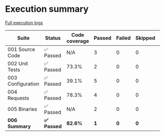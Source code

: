 # Execution summary

[Full execution logs](https://madworx.github.io/caddy-put-upload/results/8007738238/log.html)

| Suite | Status | Code coverage | Passed | Failed | Skipped | Time duration | Links |
| --- | --- | --- | --- | --- | --- | --- | --- |
| 001 Source Code | ✅ Passed | N/A | 3 | 0 | 0 | 57.236s |  |
| 002 Unit Tests | ✅ Passed | 73.3% | 2 | 0 | 0 | 10.453s | [Report](https://madworx.github.io/caddy-put-upload/results/8007738238/002_unit_tests.coverage.html), [Coverage](https://madworx.github.io/caddy-put-upload/results/8007738238/002_unit_tests.coverage) |
| 003 Configuration | ✅ Passed | 39.1% | 5 | 0 | 0 | 8.407s | [Report](https://madworx.github.io/caddy-put-upload/results/8007738238/003_configuration.coverage.html), [Coverage](https://madworx.github.io/caddy-put-upload/results/8007738238/003_configuration.coverage) |
| 004 Requests | ✅ Passed | 78.3% | 4 | 0 | 0 | 3.737s | [Report](https://madworx.github.io/caddy-put-upload/results/8007738238/004_requests.coverage.html), [Coverage](https://madworx.github.io/caddy-put-upload/results/8007738238/004_requests.coverage) |
| 005 Binaries | ✅ Passed | N/A | 2 | 0 | 0 | 124.53s |  |
| **006 Summary** | **✅ Passed** | **82.6%** | **1** | **0** | **0** | **0.702s** | **[Report](https://madworx.github.io/caddy-put-upload/results/8007738238/006_summary.coverage.html), [Coverage](https://madworx.github.io/caddy-put-upload/results/8007738238/006_summary.coverage)** |
